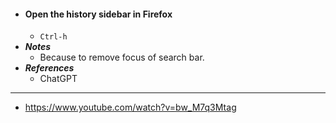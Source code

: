 - #### Open the history sidebar in Firefox
    - `Ctrl-h`
- ***Notes***
    - Because to remove focus of search bar.
- ***References***
    - ChatGPT
- ---
- https://www.youtube.com/watch?v=bw_M7q3Mtag
